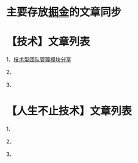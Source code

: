 # 主要存放[掘金](https://juejin.cn/user/1741228277763278)的文章同步

# 【技术】文章列表 

  1、[技术型团队管理模块分享](https://juejin.cn/post/7127913238917808136)
  
  2、
  
  3、
  

# 【人生不止技术】文章列表 

  1、
  
  2、
  
  3、
  
